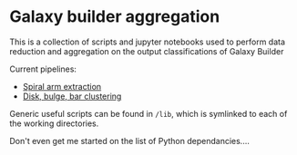 # Galaxy builder aggregation

This is a collection of scripts and jupyter notebooks used to perform data reduction and aggregation on the output classifications of Galaxy Builder

Current pipelines:

- [Spiral arm extraction](spiral-aggregation)
- [Disk, bulge, bar clustering](component-clustering)

Generic useful scripts can be found in `/lib`, which is symlinked to each of the working directories.

Don't even get me started on the list of Python dependancies....

